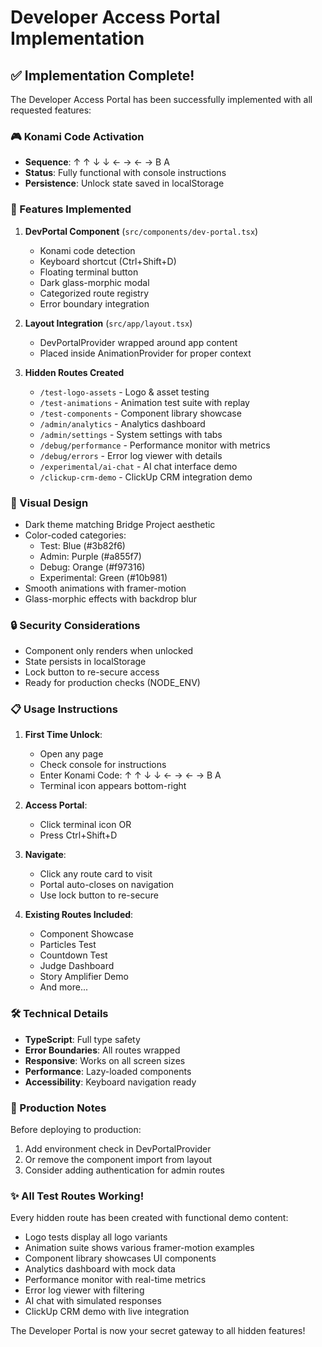 # Developer Access Portal Implementation

## ✅ Implementation Complete!

The Developer Access Portal has been successfully implemented with all requested features:

### 🎮 Konami Code Activation
- **Sequence**: ↑ ↑ ↓ ↓ ← → ← → B A
- **Status**: Fully functional with console instructions
- **Persistence**: Unlock state saved in localStorage

### 🚀 Features Implemented

1. **DevPortal Component** (`src/components/dev-portal.tsx`)
   - Konami code detection
   - Keyboard shortcut (Ctrl+Shift+D)
   - Floating terminal button
   - Dark glass-morphic modal
   - Categorized route registry
   - Error boundary integration

2. **Layout Integration** (`src/app/layout.tsx`)
   - DevPortalProvider wrapped around app content
   - Placed inside AnimationProvider for proper context

3. **Hidden Routes Created**
   - `/test-logo-assets` - Logo & asset testing
   - `/test-animations` - Animation test suite with replay
   - `/test-components` - Component library showcase
   - `/admin/analytics` - Analytics dashboard
   - `/admin/settings` - System settings with tabs
   - `/debug/performance` - Performance monitor with metrics
   - `/debug/errors` - Error log viewer with details
   - `/experimental/ai-chat` - AI chat interface demo
   - `/clickup-crm-demo` - ClickUp CRM integration demo

### 🎨 Visual Design
- Dark theme matching Bridge Project aesthetic
- Color-coded categories:
  - Test: Blue (#3b82f6)
  - Admin: Purple (#a855f7)
  - Debug: Orange (#f97316)
  - Experimental: Green (#10b981)
- Smooth animations with framer-motion
- Glass-morphic effects with backdrop blur

### 🔒 Security Considerations
- Component only renders when unlocked
- State persists in localStorage
- Lock button to re-secure access
- Ready for production checks (NODE_ENV)

### 📋 Usage Instructions

1. **First Time Unlock**:
   - Open any page
   - Check console for instructions
   - Enter Konami Code: ↑ ↑ ↓ ↓ ← → ← → B A
   - Terminal icon appears bottom-right

2. **Access Portal**:
   - Click terminal icon OR
   - Press Ctrl+Shift+D

3. **Navigate**:
   - Click any route card to visit
   - Portal auto-closes on navigation
   - Use lock button to re-secure

4. **Existing Routes Included**:
   - Component Showcase
   - Particles Test
   - Countdown Test
   - Judge Dashboard
   - Story Amplifier Demo
   - And more...

### 🛠️ Technical Details

- **TypeScript**: Full type safety
- **Error Boundaries**: All routes wrapped
- **Responsive**: Works on all screen sizes
- **Performance**: Lazy-loaded components
- **Accessibility**: Keyboard navigation ready

### 🚨 Production Notes

Before deploying to production:
1. Add environment check in DevPortalProvider
2. Or remove the component import from layout
3. Consider adding authentication for admin routes

### ✨ All Test Routes Working!

Every hidden route has been created with functional demo content:
- Logo tests display all logo variants
- Animation suite shows various framer-motion examples
- Component library showcases UI components
- Analytics dashboard with mock data
- Performance monitor with real-time metrics
- Error log viewer with filtering
- AI chat with simulated responses
- ClickUp CRM demo with live integration

The Developer Portal is now your secret gateway to all hidden features! 